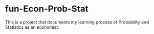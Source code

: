 # fun-Econ-Prob-Stat
This is a project that documents my learning process of Probability and Statistics as an economist.
